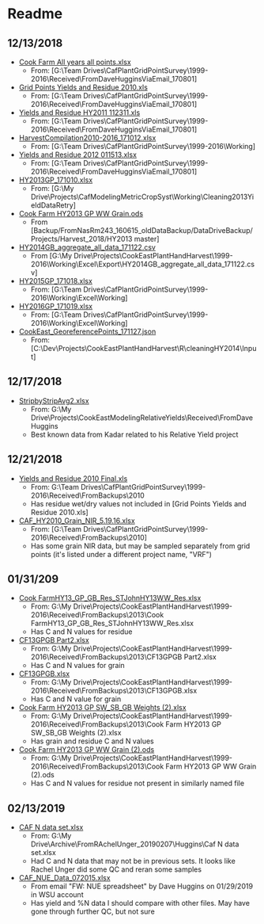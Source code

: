 # Readme

## 12/13/2018

* [Cook Farm All years all points.xlsx](Cook%20Farm%20All%20years%20all%20points.xlsx)
  * From: [G:\Team Drives\CafPlantGridPointSurvey\1999-2016\Received\FromDaveHugginsViaEmail_170801]
* [Grid Points Yields and Residue 2010.xls](Grid%20Points%20Yields%20and%20Residue%202010.xls)
  * From: [G:\Team Drives\CafPlantGridPointSurvey\1999-2016\Received\FromDaveHugginsViaEmail_170801]
* [Yields and Residue HY2011 112311.xls](Yields%20and%20Residue%20HY2011%20112311.xls)
  * From: [G:\Team Drives\CafPlantGridPointSurvey\1999-2016\Received\FromDaveHugginsViaEmail_170801]
* [HarvestCompilation2010-2016_171012.xlsx](HarvestCompilation2010-2016_171012.xlsx)
  * From: [G:\Team Drives\CafPlantGridPointSurvey\1999-2016\Working]
* [Yields and Residue 2012 011513.xlsx](Yields%20and%20Residue%202012%20011513.xlsx)
  * From: [G:\Team Drives\CafPlantGridPointSurvey\1999-2016\Received\FromDaveHugginsViaEmail_170801]
* [HY2013GP_171010.xlsx](HY2013GP_171010.xlsx)
  * From: [G:\My Drive\Projects\CafModelingMetricCropSyst\Working\Cleaning2013YieldDataRetry]
* [Cook Farm HY2013 GP WW Grain.ods](Cook%20Farm%20HY2013%20GP%20WW%20Grain.ods)
  * From [Backup/FromNasRm243_160615_oldDataBackup/DataDriveBackup/Projects/Harvest_2018/HY2013 master]
* [HY2014GB_aggregate_all_data_171122.csv](HY2014GB_aggregate_all_data_171122.csv)
  * From [G:\My Drive\Projects\CookEastPlantHandHarvest\1999-2016\Working\Excel\Export\HY2014GB_aggregate_all_data_171122.csv]
* [HY2015GP_171018.xlsx](HY2015GP_171018.xlsx)
  * From: [G:\Team Drives\CafPlantGridPointSurvey\1999-2016\Working\Excel\Working]
* [HY2016GP_171019.xlsx](HY2016GP_171019.xlsx)
  * From: [G:\Team Drives\CafPlantGridPointSurvey\1999-2016\Working\Excel\Working]
* [CookEast_GeoreferencePoints_171127.json](CookEast_GeoreferencePoints_171127.json)
  * From: [C:\Dev\Projects\CookEastPlantHandHarvest\R\cleaningHY2014\Input]

## 12/17/2018

* [StripbyStripAvg2.xlsx](StripbyStripAvg2.xlsx)
  * From: G:\My Drive\Projects\CookEastModelingRelativeYields\Received\FromDaveHuggins
  * Best known data from Kadar related to his Relative Yield project

## 12/21/2018

* [Yields and Residue 2010 Final.xls](Yields%20and%20Residue%202010%20Final.xls)
  * From: G:\Team Drives\CafPlantGridPointSurvey\1999-2016\Received\FromBackups\2010
  * Has residue wet/dry values not included in [Grid Points Yields and Residue 2010.xls]
* [CAF_HY2010_Grain_NIR_5.19.16.xlsx](CAF_HY2010_Grain_NIR_5.19.16.xlsx)
  * From: [G:\Team Drives\CafPlantGridPointSurvey\1999-2016\Received\FromBackups\2010]
  * Has some grain NIR data, but may be sampled separately from grid points (it's listed under a different project name, "VRF")

## 01/31/209

* [Cook FarmHY13_GP_GB_Res_STJohnHY13WW_Res.xlsx](Cook%20FarmHY13_GP_GB_Res_STJohnHY13WW_Res.xlsx)
  * From: G:\My Drive\Projects\CookEastPlantHandHarvest\1999-2016\Received\FromBackups\2013\Cook FarmHY13_GP_GB_Res_STJohnHY13WW_Res.xlsx
  * Has C and N values for residue
* [CF13GPGB Part2.xlsx](CF13GPGB%20Part2.xlsx)
  * From: G:\My Drive\Projects\CookEastPlantHandHarvest\1999-2016\Received\FromBackups\2013\CF13GPGB Part2.xlsx
  * Has C and N values for grain
* [CF13GPGB.xlsx](CF13GPGB.xlsx)
  * From: G:\My Drive\Projects\CookEastPlantHandHarvest\1999-2016\Received\FromBackups\2013\CF13GPGB.xlsx
  * Has C and N value for grain
* [Cook Farm HY2013 GP SW_SB_GB Weights (2).xlsx](Cook%20Farm%20HY2013%20GP%20SW_SB_GB%20Weights%20(2).xlsx)
  * From: G:\My Drive\Projects\CookEastPlantHandHarvest\1999-2016\Received\FromBackups\2013\Cook Farm HY2013 GP SW_SB_GB Weights (2).xlsx
  * Has grain and residue C and N values
* [Cook Farm HY2013 GP WW Grain (2).ods](Cook%20Farm%20HY2013%20GP%20WW%20Grain%20(2).ods)
  * From: G:\My Drive\Projects\CookEastPlantHandHarvest\1999-2016\Received\FromBackups\2013\Cook Farm HY2013 GP WW Grain (2).ods
  * Has C and N values for residue not present in similarly named file

## 02/13/2019

* [CAF N data set.xlsx](CAF%20N%20data%20set.xlsx)
  * From: G:\My Drive\Archive\FromRAchelUnger_20190207\Huggins\Caf N data set.xlsx
  * Had C and N data that may not be in previous sets.  It looks like Rachel Unger did some QC and reran some samples
* [CAF_NUE_Data_072015.xlsx](CAF_NUE_Data_072015.xlsx)
  * From email "FW: NUE spreadsheet" by Dave Huggins on 01/29/2019 in WSU account
  * Has yield and %N data I should compare with other files.  May have gone through further QC, but not sure